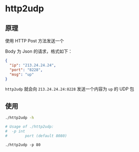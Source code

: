 # http2udp

## 原理

使用 HTTP Post 方法发送一个

Body 为 Json 的请求，格式如下：

```json
{
  "ip": "213.24.24.24",
  "port": "8228",
  "msg": "up"
}
```

`http2udp` 就会向 `213.24.24.24:8228` 发送一个内容为 `up` 的 UDP 包

## 使用

```bash
./http2udp -h

# Usage of ./http2udp:
#  -p int
#        port (default 8080)
```


```shell
./http2udp -p 80
```

